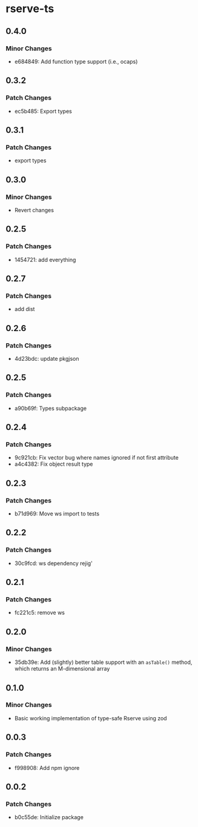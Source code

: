 # rserve-ts

## 0.4.0

### Minor Changes

- e684849: Add function type support (i.e., ocaps)

## 0.3.2

### Patch Changes

- ec5b485: Export types

## 0.3.1

### Patch Changes

- export types

## 0.3.0

### Minor Changes

- Revert changes

## 0.2.5

### Patch Changes

- 1454721: add everything

## 0.2.7

### Patch Changes

- add dist

## 0.2.6

### Patch Changes

- 4d23bdc: update pkgjson

## 0.2.5

### Patch Changes

- a90b69f: Types subpackage

## 0.2.4

### Patch Changes

- 9c921cb: Fix vector bug where names ignored if not first attribute
- a4c4382: Fix object result type

## 0.2.3

### Patch Changes

- b71d969: Move ws import to tests

## 0.2.2

### Patch Changes

- 30c9fcd: ws dependency rejig'

## 0.2.1

### Patch Changes

- fc221c5: remove ws

## 0.2.0

### Minor Changes

- 35db39e: Add (slightly) better table support with an `asTable()` method, which returns an M-dimensional array

## 0.1.0

### Minor Changes

- Basic working implementation of type-safe Rserve using zod

## 0.0.3

### Patch Changes

- f998908: Add npm ignore

## 0.0.2

### Patch Changes

- b0c55de: Initialize package
